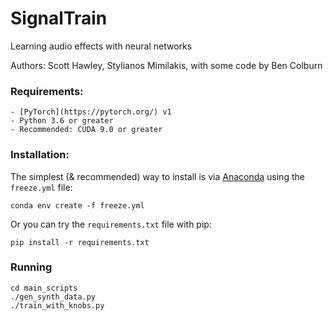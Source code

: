 # SignalTrain
Learning audio effects with neural networks

Authors: Scott Hawley, Stylianos Mimilakis, with some code by Ben Colburn


### Requirements:

    - [PyTorch](https://pytorch.org/) v1
    - Python 3.6 or greater
    - Recommended: CUDA 9.0 or greater

### Installation:

The simplest (& recommended) way to install is via [Anaconda](https://www.anaconda.com/) using the `freeze.yml` file:

    conda env create -f freeze.yml

Or you can try the `requirements.txt` file with pip:

    pip install -r requirements.txt


### Running

    cd main_scripts
    ./gen_synth_data.py
    ./train_with_knobs.py
